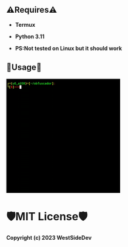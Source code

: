 ## ⚠️Requires⚠️
- **Termux**
+ **Python 3.11**
- **PS:Not tested on Linux but it should work**
## 🔰Usage🔰
<g>
   <img src="/usage.gif" width="300"
</g>

# 🛡️MIT License🛡️
**Copyright (c) 2023 WestSideDev**
